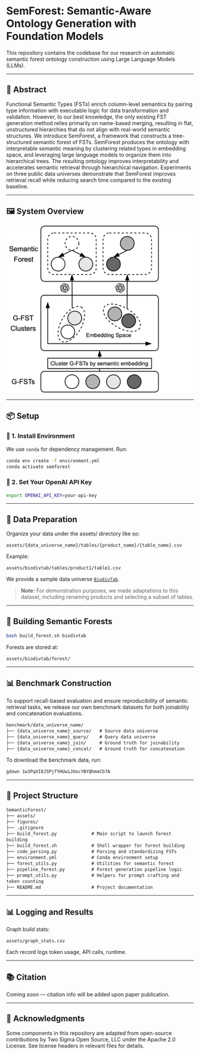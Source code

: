 # SemForest: Semantic-Aware Ontology Generation with Foundation Models

This repository contains the codebase for our research on automatic semantic forest ontology construction using Large Language Models (LLMs).

---

## 🧠 Abstract

Functional Semantic Types (FSTs) enrich column-level semantics by pairing type information with executable logic for data transformation and validation. However, to our best knowledge, the only existing FST generation method relies primarily on name-based merging, resulting in flat, unstructured hierarchies that do not align with real-world semantic structures. We introduce SemForest, a framework that constructs a tree-structured semantic forest of FSTs. SemForest produces the ontology with interpretable semantic meaning by clustering related types in embedding space, and leveraging large language models to organize them into hierarchical trees. The resulting ontology improves interpretability and accelerates semantic retrieval through hierarchical navigation. Experiments on three public data universes demonstrate that SemForest improves retrieval recall while reducing search time compared to the existing baseline.

---

## 🖼️ System Overview

![System Overview](./figures/overview.png)

---

## 📦 Setup

### 🔧 1. Install Environment

We use `conda` for dependency management. Run:

```bash
conda env create -f environment.yml
conda activate semforest
```

### 🔑 2. Set Your OpenAI API Key

```bash
export OPENAI_API_KEY=your-api-key
```

---

## 📜 Data Preparation

Organize your data under the assets/ directory like so:

```
assets/{data_universe_name}/tables/{product_name}/{table_name}.csv
```

Example:

```
assets/biodivtab/tables/product1/table1.csv
```

We provide a sample data universe [`BiodivTab`](https://zenodo.org/records/5584180).

> **Note:** For demonstration purposes, we made adaptations to this dataset, including renaming products and selecting a subset of tables.

---

## 🌲 Building Semantic Forests

```bash
bash build_forest.sh biodivtab
```

Forests are stored at:

```
assets/biodivtab/forest/
```

---

## 📊 Benchmark Construction

To support recall-based evaluation and ensure reproducibility of semantic retrieval tasks, we release our own benchmark datasets for both joinability and concatenation evaluations.

```
benchmark/data_universe_name/
├── {data_universe_name}_source/   # Source data universe
├── {data_universe_name}_query/    # Query data universe
├── {data_universe_name}_join/     # Ground truth for joinability
├── {data_universe_name}_concat/   # Ground truth for concatenation
```

To download the benchmark data, run:

```bash
gdown 1w3PqXI8JSPjfYHUwiJUocYBYQhmeCb7A
```

---

## 🧱 Project Structure

```
SemanticForest/
├── assets/                      
├── figures/                     
├── .gitignore                  
├── build_forest.py             # Main script to launch forest building
├── build_forest.sh             # Shell wrapper for forest building
├── code_parsing.py             # Parsing and standardizing FSTs
├── environment.yml             # Conda environment setup
├── forest_utils.py             # Utilities for semantic forest
├── pipeline_forest.py          # Forest generation pipeline logic
├── prompt_utils.py             # Helpers for prompt crafting and token counting
├── README.md                   # Project documentation
```

---

## 📊 Logging and Results

Graph build stats:

```
assets/graph_stats.csv
```

Each record logs token usage, API calls, runtime.

---

## 📚 Citation

Coming soon — citation info will be added upon paper publication.

---

## 🙏 Acknowledgments

Some components in this repository are adapted from open-source contributions by Two Sigma Open Source, LLC under the Apache 2.0 License. See license headers in relevant files for details.
